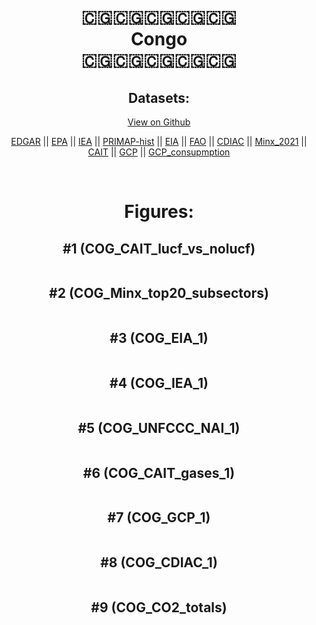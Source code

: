 
<center>
<h1 align="center">
🇨🇬🇨🇬🇨🇬🇨🇬🇨🇬
<br>
Congo
<br>
🇨🇬🇨🇬🇨🇬🇨🇬🇨🇬
</h1>
<h2>Datasets:</h2>
<p><a href="https://github.com/dquintani/GreenhouseData/tree/master/country_data/COG_Congo/data">View on Github</a>
<br></p><p><a href="data/COG_EDGAR.csv">EDGAR</a> || <a href="data/COG_EPA.csv">EPA</a> || <a href="data/COG_IEA.csv">IEA</a> || <a href="data/COG_PRIMAP-hist.csv">PRIMAP-hist</a> || <a href="data/COG_EIA.csv">EIA</a> || <a href="data/COG_FAO.csv">FAO</a> || <a href="data/COG_CDIAC.csv">CDIAC</a> || <a href="data/COG_Minx_2021.csv">Minx_2021</a> || <a href="data/COG_CAIT.csv">CAIT</a> || <a href="data/COG_GCP.csv">GCP</a> || <a href="data/COG_GCP_consupmption.csv">GCP_consupmption</a></p><p><br></p>
<h1>Figures:</h1><h2>#1 (COG_CAIT_lucf_vs_nolucf)</h2>
<p><img alt="" src="figures/COG_CAIT_lucf_vs_nolucf.png" /></p><h2>#2 (COG_Minx_top20_subsectors)</h2>
<p><img alt="" src="figures/COG_Minx_top20_subsectors.png" /></p><h2>#3 (COG_EIA_1)</h2>
<p><img alt="" src="figures/COG_EIA_1.png" /></p><h2>#4 (COG_IEA_1)</h2>
<p><img alt="" src="figures/COG_IEA_1.png" /></p><h2>#5 (COG_UNFCCC_NAI_1)</h2>
<p><img alt="" src="figures/COG_UNFCCC_NAI_1.png" /></p><h2>#6 (COG_CAIT_gases_1)</h2>
<p><img alt="" src="figures/COG_CAIT_gases_1.png" /></p><h2>#7 (COG_GCP_1)</h2>
<p><img alt="" src="figures/COG_GCP_1.png" /></p><h2>#8 (COG_CDIAC_1)</h2>
<p><img alt="" src="figures/COG_CDIAC_1.png" /></p><h2>#9 (COG_CO2_totals)</h2>
<p><img alt="" src="figures/COG_CO2_totals.png" /></p>
